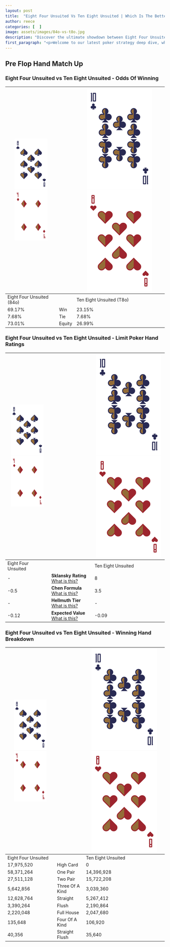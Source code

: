 ```yaml
---
layout: post
title:  "Eight Four Unsuited Vs Ten Eight Unsuited | Which Is The Better Hand In Poker? A Complete Guide"
author: reece
categories: [  ]
image: assets/images/84o-vs-t8o.jpg
description: "Discover the ultimate showdown between Eight Four Unsuited and Ten Eight Unsuited in poker! Uncover the odds, strategies, and scenarios where one hand triumphs over the other. Get ready to up your poker game with this thrilling analysis."
first_paragraph: "<p>Welcome to our latest poker strategy deep dive, where we're pitting two distinct hands against each other in a high-stakes showdown: Eight Four Unsuited vs Ten Eight Unsuited.</p><p>In the dynamic world of poker, every decision counts, and knowing which hand holds the upper hand is key to your success at the table.</p><p>In this article, we'll dissect these two hands, explore the scenarios where one dominates the other, and equip you with the knowledge to make strategic choices that can tip the odds in your favor.</p><p>Get ready to unravel the intriguing dynamics of these poker hands and elevate your game to new heights.</p>"
---
```




[comment]: # (sp0)

## Pre Flop Hand Match Up

<div class="table hand-ratings" markdown="1"> 



### Eight Four Unsuited vs Ten Eight Unsuited - Odds Of Winning


    
| ![image info](assets/images/hand1/8.png) ![image info](assets/images/hand1/4o.png) |  | ![image info](assets/images/hand2/T.png) ![image info](assets/images/hand2/8o.png) |
| -------- | -------- | -------- |
| Eight Four Unsuited (84o) |  | Ten Eight Unsuited (T8o) |
| 69.17% | Win | 23.15% |
| 7.68% | Tie | 7.68% |
| 73.01% | Equity | 26.99% |




[comment]: # (sp1)



### Eight Four Unsuited vs Ten Eight Unsuited - Limit Poker Hand Ratings


    
| ![image info](assets/images/hand1/8.png) ![image info](assets/images/hand1/4o.png) |  | ![image info](assets/images/hand2/T.png) ![image info](assets/images/hand2/8o.png) |
| -------- | -------- | -------- |
| Eight Four Unsuited |  | Ten Eight Unsuited |
| - | **Sklansky Rating** [What is this?](/sklansky-rating-explained) | 8 |
| -0.5 | **Chen Formula** [What is this?](/chen-formula-explained) | 3.5 |
| - | **Hellmuth Tier** [What is this?](/Hellmuth-tier-explained) | - |
| -0.12 | **Expected Value** [What is this?](/expected-value-explained) | -0.09 |




[comment]: # (sp2)



### Eight Four Unsuited vs Ten Eight Unsuited - Winning Hand Breakdown


    
| ![image info](assets/images/hand1/8.png) ![image info](assets/images/hand1/4o.png) |  | ![image info](assets/images/hand2/T.png) ![image info](assets/images/hand2/8o.png) |
| -------- | -------- | -------- |
| Eight Four Unsuited |  | Ten Eight Unsuited |
| 17,975,520 | High Card | 0 |
| 58,371,264 | One Pair | 14,396,928 |
| 27,511,128 | Two Pair | 15,722,208 |
| 5,642,856 | Three Of A Kind | 3,039,360 |
| 12,628,764 | Straight | 5,267,412 |
| 3,390,264 | Flush | 2,190,864 |
| 2,220,048 | Full House | 2,047,680 |
| 135,648 | Four Of A Kind | 106,920 |
| 40,356 | Straight Flush | 35,640 |




[comment]: # (sp3)



</div>

[comment]: # (sp4)



[comment]: # (sp5)

